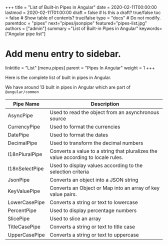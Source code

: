 +++
title = "List of Built-in Pipes in Angular"
date = 2020-02-11T00:00:00
lastmod = 2020-02-11T01:00:00
draft = false  # Is this a draft? true/false
toc = false  # Show table of contents? true/false
type = "docs"  # Do not modify.
parentdoc = "pipes"
next="pipes/jsonpipe"
featured="pipes-list.jpg"
authors = ["admin"]
summary ="List of Built-in Pipes in Angular"
keywords=["Angular pipe list"]

# Add menu entry to sidebar.

linktitle = "List"
[menu.pipes]
  parent = "Pipes In Angular"
  weight = 1
+++

Here is the complete list of built in pipes in Angular.

We have around 13 built in pipes in Angular which are part of `@angular/common`

<div class="table-responsive">
<table class="table">
<thead>
<tr><th>Pipe Name</th><th>Description</th></tr>
</thead>
<tbody>
<tr><td>AsyncPipe</td><td>Used to read the object from an asynchronous source</td></tr>
<tr><td>CurrencyPipe</td><td>Used to format the currencies</td></tr>
<tr><td>DatePipe</td><td>Used to format the dates</td></tr>
<tr><td>DecimalPipe</td><td>Used to transform the decimal numbers</td></tr>
<tr><td>I18nPluralPipe</td><td>Converts a value to a string that pluralizes the value according to locale rules.</td></tr>
<tr><td>I18nSelectPipe</td><td>Used to display values according to the selection criteria</td></tr>
<tr><td>JsonPipe</td><td>Converts an object into a JSON string</td></tr>
<tr><td>KeyValuePipe</td><td>Converts an Object or Map into an array of key value pairs.</td></tr>
<tr><td>LowerCasePipe</td><td>Converts a string or text to lowercase</td></tr>
<tr><td>PercentPipe</td><td>Used to display percentage numbers</td></tr>
<tr><td>SlicePipe</td><td>Used to slice an array</td></tr>
<tr><td>TitleCasePipe</td><td>Converts a string or text to title case</td></tr>
<tr><td>UpperCasePipe</td><td>Converts a string or text to uppercase</td></tr>

</tbody>
</table>
</div>